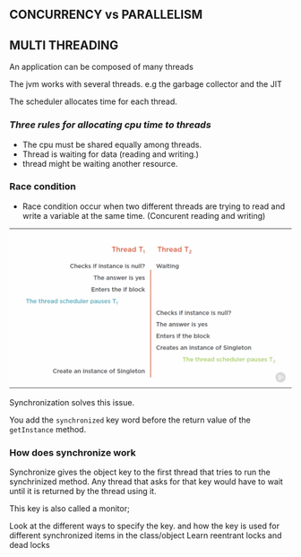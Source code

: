 ## CONCURRENCY vs PARALLELISM


## MULTI THREADING

An application can be composed of many threads

The jvm works with several threads. e.g the garbage collector and the JIT

The scheduler allocates time for each thread.

### _Three rules for allocating cpu time to threads_

- The cpu must be shared equally among threads.
- Thread is waiting for data (reading and writing.)
- thread might be waiting another resource.

### Race condition

- Race condition occur when two different threads are trying to read and write a variable at the same time. (Concurent reading and writing)

![singleton pattern problem with threads](./threadssingleton.png)

Synchronization solves this issue.

You add the `synchronized` key word before the return value of the `getInstance` method.

### How does synchronize work

Synchronize gives the object key to the first thread that tries to run the synchrinized method. Any thread that asks for that key would have to wait until it is returned by the thread using it.

This key is also called a monitor;

Look at the different ways to specify the key.
and how the key is used for different synchronized items in the class/object
Learn reentrant locks and dead locks
